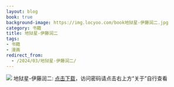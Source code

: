 ```yaml
---
layout: blog
book: true
background-image: https://img.locyoo.com/book地狱星-伊藤润二.jpg
category: 书籍
title: 地狱星-伊藤润二
tags:
- 书籍
- 漫画
redirect_from:
  - /2024/03/地狱星-伊藤润二/
---
```

![](https://img.locyoo.com/book地狱星-伊藤润二.jpg)
地狱星-伊藤润二: <a name = "ref1" href="https://url18.ctfile.com/f/50983618-1049275264-b7a454?p=3619">点击下载</a>，访问密码请点击右上方“关于”自行查看